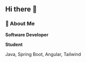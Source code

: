 ## Hi there 👋

<h3 align="left"><strong>🙋 About Me</strong></h3>

<div>
      <p><strong>Software Developer</strong></p>
      <p><strong>Student</strong></p>
      <p><On a journey to Full-Stack Web Development with <strong> Java, Spring Boot, Angular, Tailwind</strong></p>
</div>
